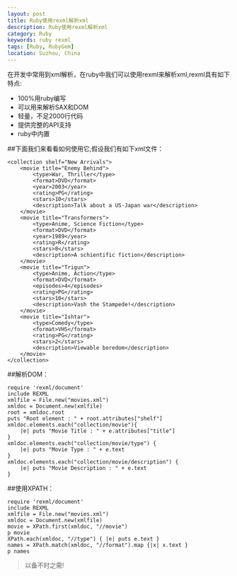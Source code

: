 ```yaml
---
layout: post
title: Ruby使用rexml解析xml
description: Ruby使用rexml解析xml
category: Ruby
keywords: ruby rexml
tags: [Ruby, RubyGem]
location: Suzhou, China
---
```

在开发中常用到xml解析，在ruby中我们可以使用rexml来解析xml,rexml具有如下特点:

 - 100%用ruby编写
 - 可以用来解析SAX和DOM
 - 轻量，不足2000行代码
 - 提供完整的API支持
 - ruby中内置

##下面我们来看看如何使用它,假设我们有如下xml文件：

	<collection shelf="New Arrivals">
		<movie title="Enemy Behind">
			<type>War, Thriller</type>
			<format>DVD</format>
			<year>2003</year>
			<rating>PG</rating>
			<stars>10</stars>
			<description>Talk about a US-Japan war</description>
		</movie>
		<movie title="Transformers">
			<type>Anime, Science Fiction</type>
			<format>DVD</format>
			<year>1989</year>
			<rating>R</rating>
			<stars>8</stars>
			<description>A schientific fiction</description>
		</movie>
		<movie title="Trigun">
			<type>Anime, Action</type>
			<format>DVD</format>
			<episodes>4</episodes>
			<rating>PG</rating>
			<stars>10</stars>
			<description>Vash the Stampede!</description>
		</movie>
		<movie title="Ishtar">
			<type>Comedy</type>
			<format>VHS</format>
			<rating>PG</rating>
			<stars>2</stars>
			<description>Viewable boredom</description>
		</movie>
	</collection>

##解析DOM：

	require 'rexml/document'
	include REXML
	xmlfile = File.new("movies.xml")
	xmldoc = Document.new(xmlfile)
	root = xmldoc.root
	puts "Root element : " + root.attributes["shelf"]
	xmldoc.elements.each("collection/movie"){
		|e| puts "Movie Title : " + e.attributes["title"]
	}
	xmldoc.elements.each("collection/movie/type") {
		|e| puts "Movie Type : " + e.text
	}
	xmldoc.elements.each("collection/movie/description") {
		|e| puts "Movie Description : " + e.text
	}

##使用XPATH：

	require 'rexml/document'
	include REXML
	xmlfile = File.new("movies.xml")
	xmldoc = Document.new(xmlfile)
	movie = XPath.first(xmldoc, "//movie")
	p movie
	XPath.each(xmldoc, "//type") { |e| puts e.text }
	names = XPath.match(xmldoc, "//format").map {|x| x.text }
	p names

> 以备不时之需!

